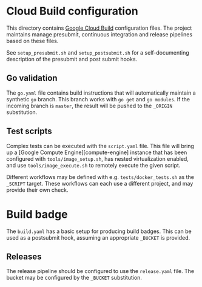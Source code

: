 # Cloud Build configuration

This directory contains [Google Cloud Build][cloud-build] configuration files.
The project maintains manage presubmit, continuous integration and release
pipelines based on these files.

See `setup_presubmit.sh` and `setup_postsubmit.sh` for a self-documenting
description of the presubmit and post submit hooks.

## Go validation

The `go.yaml` file contains build instructions that will automatically maintain
a synthetic `go` branch. This branch works with `go get` and `go modules`. If
the incoming branch is `master`, the result will be pushed to the `_ORIGIN`
substitution.

## Test scripts

Complex tests can be executed with the `script.yaml` file. This file will bring
up a [Google Compute Engine][compute-engine] instance that has been configured
with `tools/image_setup.sh`, has nested virtualization enabled, and use
`tools/image_execute.sh` to remotely execute the given script.

Different workflows may be defined with e.g. `tests/docker_tests.sh` as the
`_SCRIPT` target. These workflows can each use a different project, and may
provide their own check.

# Build badge

The `build.yaml` has a basic setup for producing build badges. This can be used
as a postsubmit hook, assuming an appropriate `_BUCKET` is provided.

## Releases

The release pipeline should be configured to use the `release.yaml` file. The
bucket may be configured by the `_BUCKET` substitution.

[cloud-build]: https://cloud.google.com/cloud-build/
